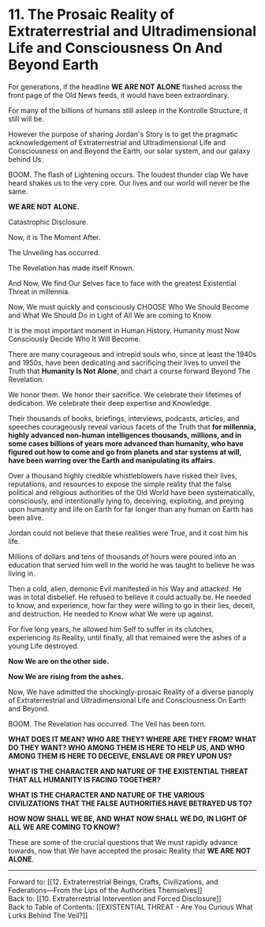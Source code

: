 # 11. The Prosaic Reality of Extraterrestrial and Ultradimensional Life and Consciousness On And Beyond Earth

For generations, if the headline **WE ARE NOT ALONE** flashed across the front page of the Old News feeds, it would have been extraordinary. 

For many of the billions of humans still asleep in the Kontrolle Structure, it still will be.  

However the purpose of sharing Jordan's Story is to get the pragmatic acknowledgement of Extraterrestrial and Ultradimensional Life and Consciousness on and Beyond the Earth, our solar system, and our galaxy behind Us. 

BOOM. The flash of Lightening occurs. The loudest thunder clap We have heard shakes us to the very core. Our lives and our world will never be the same. 

**WE ARE NOT ALONE.**

Catastrophic Disclosure. 

Now, it is The Moment After. 

The Unveiling has occurred. 

The Revelation has made itself Known. 

And Now, We find Our Selves face to face with the greatest Existential Threat in millennia. 

Now, We must quickly and consciously CHOOSE Who We Should Become and What We Should Do in Light of All We are coming to Know. 

It is the most important moment in Human History. Humanity must Now Consciously Decide Who It Will Become. 

There are many courageous and intrepid souls who, since at least the 1940s and 1950s, have been dedicating and sacrificing their lives to unveil the Truth that **Humanity Is Not Alone**, and chart a course forward Beyond The Revelation. 

We honor them. We honor their sacrifice. We celebrate their lifetimes of dedication. We celebrate their deep expertise and Knowledge. 

Their thousands of books, briefings, interviews, podcasts, articles, and speeches courageously reveal various facets of the Truth that **for millennia, highly advanced non-human intelligences thousands, millions, and in some cases billions of years more advanced than humanity, who have figured out how to come and go from planets and star systems at will, have been warring over the Earth and manipulating its affairs**. 

Over a thousand highly credible whistleblowers have risked their lives, reputations, and resources to expose the simple reality that the false political and religious authorities of the Old World have been systematically, consciously, and intentionally lying to, deceiving, exploiting, and preying upon humanity and life on Earth for far longer than any human on Earth has been alive. 

Jordan could not believe that these realities were True, and it cost him his life. 

Millions of dollars and tens of thousands of hours were poured into an education that served him well in the world he was taught to believe he was living in. 

Then a cold, alien, demonic Evil manifested in his Way and attacked. He was in total disbelief. He refused to believe it could actually be. He needed to know, and experience, how far they were willing to go in their lies, deceit, and destruction. He needed to Know what We were up against. 

For five long years, he allowed him Self to suffer in its clutches, experiencing its Reality, until finally, all that remained were the ashes of a young Life destroyed. 

**Now We are on the other side.** 

**Now We are rising from the ashes.** 

Now, We have admitted the shockingly-prosaic Reality of a diverse panoply of Extraterrestrial and Ultradimensional Life and Consciousness On Earth and Beyond. 

BOOM. The Revelation has occurred. The Veil has been torn. 

**WHAT DOES IT MEAN? WHO ARE THEY? WHERE ARE THEY FROM? WHAT DO THEY WANT? WHO AMONG THEM IS HERE TO HELP US, AND WHO AMONG THEM IS HERE TO DECEIVE, ENSLAVE OR PREY UPON US?**

**WHAT IS THE CHARACTER AND NATURE OF THE EXISTENTIAL THREAT THAT ALL HUMANITY IS FACING TOGETHER?**

**WHAT IS THE CHARACTER AND NATURE OF THE VARIOUS CIVILIZATIONS THAT THE FALSE AUTHORITIES HAVE BETRAYED US TO?**  

**HOW NOW SHALL WE BE, AND WHAT NOW SHALL WE DO, IN LIGHT OF ALL WE ARE COMING TO KNOW?** 

These are some of the crucial questions that We must rapidly advance towards, now that We have accepted the prosaic Reality that **WE ARE NOT ALONE**. 

____

Forward to: [[12. Extraterrestrial Beings, Crafts, Civilizations, and Federations—From the Lips of the Authorities Themselves]]        
Back to: [[10. Extraterrestrial Intervention and Forced Disclosure]]  
Back to Table of Contents: [[EXISTENTIAL THREAT - Are You Curious What Lurks Behind The Veil?]]      


